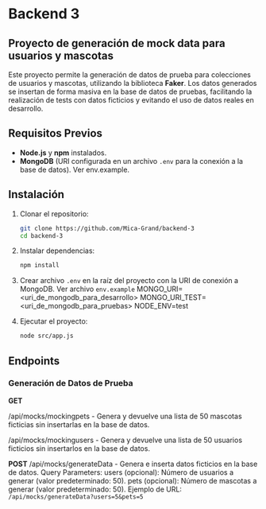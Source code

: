 # Backend 3
## Proyecto de generación de mock data para usuarios y mascotas

Este proyecto permite la generación de datos de prueba para colecciones de usuarios y mascotas, utilizando la biblioteca **Faker**. Los datos generados se insertan de forma masiva en la base de datos de pruebas, facilitando la realización de tests con datos ficticios y evitando el uso de datos reales en desarrollo.

## Requisitos Previos

- **Node.js** y **npm** instalados.
- **MongoDB** (URI configurada en un archivo `.env` para la conexión a la base de datos). Ver env.example. 

## Instalación

1. Clonar el repositorio:
   ```bash
   git clone https://github.com/Mica-Grand/backend-3
   cd backend-3
   ``` 
2. Instalar dependencias:
   ```bash
   npm install
   ```
3. Crear archivo `.env` en la raíz del proyecto con la URI de conexión a MongoDB. Ver archivo `env.example`
MONGO_URI=<uri_de_mongodb_para_desarrollo>
MONGO_URI_TEST=<uri_de_mongodb_para_pruebas>
NODE_ENV=test

4. Ejecutar el proyecto:
    ```bash
    node src/app.js
    ```
## Endpoints

### Generación de Datos de Prueba

**GET**

 /api/mocks/mockingpets -
 Genera y devuelve una lista de 50 mascotas ficticias sin insertarlas en la base de datos.

/api/mocks/mockingusers  -
Genera y devuelve una lista de 50 usuarios ficticios sin insertarlos en la base de datos.

**POST**
/api/mocks/generateData  - Genera e inserta datos ficticios en la base de datos.
Query Parameters:
users (opcional): Número de usuarios a generar (valor predeterminado: 50).
pets (opcional): Número de mascotas a generar (valor predeterminado: 50).
Ejemplo de URL: `/api/mocks/generateData?users=5&pets=5`



 

